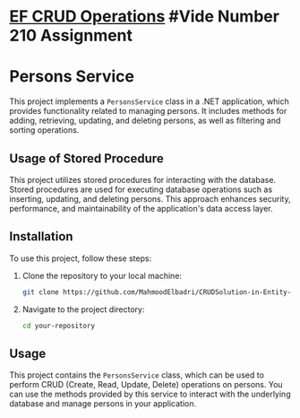 #  [EF CRUD Operations](https://www.udemy.com/course/asp-net-core-true-ultimate-guide-real-project/) #Vide Number 210 Assignment 

# Persons Service

This project implements a `PersonsService` class in a .NET application, which provides functionality related to managing persons. It includes methods for adding, retrieving, updating, and deleting persons, as well as filtering and sorting operations.

## Usage of Stored Procedure

This project utilizes stored procedures for interacting with the database. Stored procedures are used for executing database operations such as inserting, updating, and deleting persons. This approach enhances security, performance, and maintainability of the application's data access layer.

## Installation

To use this project, follow these steps:

1. Clone the repository to your local machine:
   ```bash
   git clone https://github.com/MahmoodElbadri/CRUDSolution-in-Entity-Framework-using-Stored-procedure.git
   ```
2. Navigate to the project directory:
   ```bash
   cd your-repository
   ```

## Usage

This project contains the `PersonsService` class, which can be used to perform CRUD (Create, Read, Update, Delete) operations on persons. You can use the methods provided by this service to interact with the underlying database and manage persons in your application.
